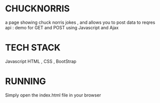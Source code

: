 # CHUCKNORRIS
a page showing chuck norris jokes , and allows you to post data to reqres api : demo for GET and POST using Javascript and Ajax

# TECH STACK 
Javascript
HTML , CSS , BootStrap

# RUNNING 
Simply open the index.html file in your browser 
